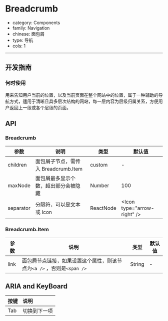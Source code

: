 # Breadcrumb

-   category: Components
-   family: Navigation
-   chinese: 面包屑
-   type: 导航
-   cols: 1

---

## 开发指南

### 何时使用

用来告知用户当前的位置，以及当前页面在整个网站中的位置，属于一种辅助的导航方式，适用于清晰且具多层次结构的网站，每一层内容为层级归属关系，方便用户返回上一级或各个层级的页面。

## API

### Breadcrumb

| 参数        | 说明                         | 类型        | 默认值                            |
| --------- | -------------------------- | --------- | ------------------------------ |
| children  | 面包屑子节点，需传入 Breadcrumb.Item | custom    | -                              |
| maxNode   | 面包屑最多显示个数，超出部分会被隐藏         | Number    | 100                            |
| separator | 分隔符，可以是文本或 Icon            | ReactNode | &lt;Icon type="arrow-right" /> |

### Breadcrumb.Item

| 参数   | 说明                                           | 类型     | 默认值 |
| ---- | -------------------------------------------- | ------ | --- |
| link | 面包屑节点链接，如果设置这个属性，则该节点为`<a />` ，否则是`<span />` | String | -   |

## ARIA and KeyBoard

| 按键          | 说明                              |
| :---------- | :------------------------------ |
| Tab    | 切换到下一项                          |
